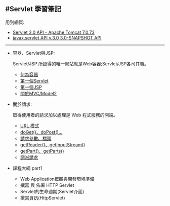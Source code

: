 #Servlet 學習筆記
---

用到網頁:

- [Servlet 3.0 API - Apache Tomcat 7.0.73](https://tomcat.apache.org/tomcat-7.0-doc/servletapi/)
- [javax.servlet API v.3.0 3.0-SNAPSHOT API ](C:/Users/Administrator/git/SL314/jsp-api-2.2-javadoc/index.html)

---


- 容器、Servlet與JSP:

  Servlet/JSP 所認得的唯一網站就是Web容器;Servlet/JSP各司其職。

  - [何為容器]()
  - [第一個Servlet]()
  - [第一個JSP]()
  - [關於MVC/Model2]()


- 關於請求:

  取得使用者的請求加以處理是 Web 程式服務的開端。

  - [URL 模式]()
  - [doGet()、doPost()...]()
  - [請求參數、標頭]()
  - [getReader()、getInputStream()]()
  - [getPart()、getParts()]()
  - [調派請求]()

- 課程大綱 part1
  - Web Application概觀與開發環境準備
  - 撰寫 與 佈署 HTTP Servlet
  - Servlet的生命週期(Servlet介面)
  - 撰寫資訊(HttpServlet)
